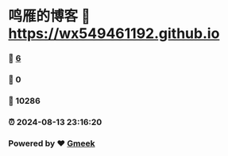 # 鸣雁的博客 :link: https://wx549461192.github.io 
### :page_facing_up: [6](https://wx549461192.github.io/tag.html) 
### :speech_balloon: 0 
### :hibiscus: 10286 
### :alarm_clock: 2024-08-13 23:16:20 
### Powered by :heart: [Gmeek](https://github.com/Meekdai/Gmeek)

